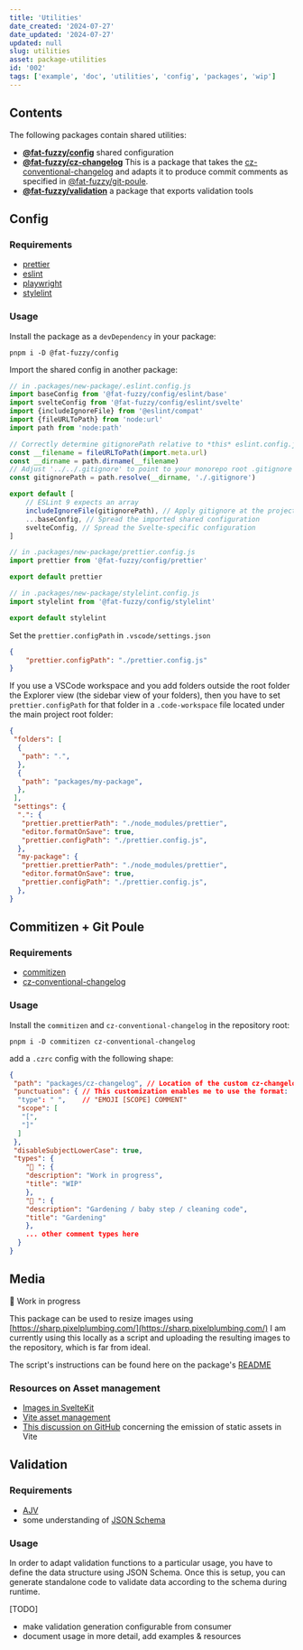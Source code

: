 ```yaml
---
title: 'Utilities'
date_created: '2024-07-27'
date_updated: '2024-07-27'
updated: null
slug: utilities
asset: package-utilities
id: '002'
tags: ['example', 'doc', 'utilities', 'config', 'packages', 'wip']
---
```


## Contents

The following packages contain shared utilities:

- **[@fat-fuzzy/config](https://github.com/fat-fuzzy/rocks/tree/main/packages/config)** shared configuration
- **[@fat-fuzzy/cz-changelog](https://github.com/fat-fuzzy/rocks/tree/main/packages/cz-changelog)** This is a package that takes the [cz-conventional-changelog](https://github.com/commitizen/cz-conventional-changelog) and adapts it to produce commit comments as specified in [@fat-fuzzy/git-poule](https://github.com/fat-fuzzy/rocks/tree/main/packages/git-poule).
- **[@fat-fuzzy/validation](https://github.com/fat-fuzzy/rocks/tree/main/packages/validation)** a package that exports validation tools

## Config

### Requirements

- [prettier](https://prettier.io/docs/en/install)
- [eslint](https://eslint.org/docs/latest/extend/shareable-configs)
- [playwright](https://playwright.dev/docs/intro)
- [stylelint](https://stylelint.io/user-guide/configure/)

### Usage

Install the package as a `devDependency` in your package:

```shell
pnpm i -D @fat-fuzzy/config
```

Import the shared config in another package:

```js
// in .packages/new-package/.eslint.config.js
import baseConfig from '@fat-fuzzy/config/eslint/base'
import svelteConfig from '@fat-fuzzy/config/eslint/svelte'
import {includeIgnoreFile} from '@eslint/compat'
import {fileURLToPath} from 'node:url'
import path from 'node:path'

// Correctly determine gitignorePath relative to *this* eslint.config.js file
const __filename = fileURLToPath(import.meta.url)
const __dirname = path.dirname(__filename)
// Adjust '../../.gitignore' to point to your monorepo root .gitignore
const gitignorePath = path.resolve(__dirname, './.gitignore')

export default [
	// ESLint 9 expects an array
	includeIgnoreFile(gitignorePath), // Apply gitignore at the project level
	...baseConfig, // Spread the imported shared configuration
	svelteConfig, // Spread the Svelte-specific configuration
]
```

```js
// in .packages/new-package/prettier.config.js
import prettier from '@fat-fuzzy/config/prettier'

export default prettier
```

```js
// in .packages/new-package/stylelint.config.js
import stylelint from '@fat-fuzzy/config/stylelint'

export default stylelint
```

Set the `prettier.configPath` in `.vscode/settings.json`

```json
{
	"prettier.configPath": "./prettier.config.js"
}
```

If you use a VSCode workspace and you add folders outside the root folder the Explorer view (the sidebar view of your folders), then you have to set `prettier.configPath` for that folder in a `.code-workspace` file located under the main project root folder:

```json
{
 "folders": [
  {
   "path": ".",
  },
  {
   "path": "packages/my-package",
  },
 ],
 "settings": {
  ".": {
   "prettier.prettierPath": "./node_modules/prettier",
   "editor.formatOnSave": true,
   "prettier.configPath": "./prettier.config.js",
  },
  "my-package": {
   "prettier.prettierPath": "./node_modules/prettier",
   "editor.formatOnSave": true,
   "prettier.configPath": "./prettier.config.js",
  },
}
```

## Commitizen + Git Poule

### Requirements

- [commitizen](https://github.com/commitizen/cz-cli)
- [cz-conventional-changelog](https://eslint.org/docs/latest/extend/shareable-configs)

### Usage

Install the `commitizen` and `cz-conventional-changelog` in the repository root:

```shell
pnpm i -D commitizen cz-conventional-changelog
```

add a `.czrc` config with the following shape:

```json
{
 "path": "packages/cz-changelog", // Location of the custom cz-changelog package
 "punctuation": { // This customization enables me to use the format:
  "type": " ",    // "EMOJI [SCOPE] COMMENT"
  "scope": [
   "[",
   "]"
  ]
 },
 "disableSubjectLowerCase": true,
 "types": {
    "🚧 ": {
    "description": "Work in progress",
    "title": "WIP"
    },
    "🌱 ": {
    "description": "Gardening / baby step / cleaning code",
    "title": "Gardening"
    },
    ... other comment types here
  }
}
```

## Media

🚧 Work in progress

This package can be used to resize images using [https://sharp.pixelplumbing.com/](https://sharp.pixelplumbing.com/)
I am currently using this locally as a script and uploading the resulting images to the repository, which is far from ideal.

The script's instructions can be found here on the package's [README](https://github.com/fat-fuzzy/rocks/tree/main/packages/media)

### Resources on Asset management

- [Images in SvelteKit](https://kit.svelte.dev/docs/images)
- [Vite asset management](https://vitejs.dev/guide/assets.html)
- [This discussion on GitHub](https://github.com/vitejs/vite/discussions/13808) concerning the emission of static assets in Vite

## Validation

### Requirements

- [AJV](https://ajv.js.org/)
- some understanding of [JSON Schema](https://json-schema.org/)

### Usage

In order to adapt validation functions to a particular usage, you have to define the data structure using JSON Schema.
Once this is setup, you can generate standalone code to validate data according to the schema during runtime.

[TODO]

- make validation generation configurable from consumer
- document usage in more detail, add examples & resources
